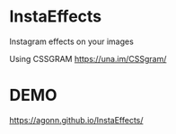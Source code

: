 # InstaEffects
Instagram effects on your images

Using CSSGRAM 
https://una.im/CSSgram/

# DEMO 

https://agonn.github.io/InstaEffects/
